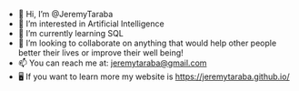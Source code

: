 - 👋 Hi, I’m @JeremyTaraba
- 👀 I’m interested in Artificial Intelligence
- 🌱 I’m currently learning SQL
- 💞️ I’m looking to collaborate on anything that would help other people better their lives or improve their well being!
- 📫 You can reach me at: jeremytaraba@gmail.com
- 🖥️ If you want to learn more my website is https://jeremytaraba.github.io/


<!---
JeremyTaraba/JeremyTaraba is a ✨ special ✨ repository because its `README.md` (this file) appears on your GitHub profile.
You can click the Preview link to take a look at your changes.
--->
